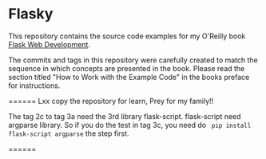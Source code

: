 Flasky
======

This repository contains the source code examples for my O'Reilly book [Flask Web Development](http://www.flaskbook.com).

The commits and tags in this repository were carefully created to match the sequence in which concepts are presented in the book. Please read the section titled "How to Work with the Example Code" in the books preface for instructions.


======
Lxx copy the repository for learn, Prey for my family!!

The tag 2c to tag 3a need the 3rd library flask-script. 
flask-script need argparse library.
So if you do the test in tag 3c, you need do ` pip install flask-script argparse` the step first. 

======
